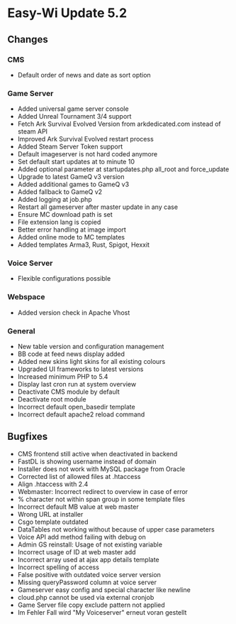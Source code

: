 # Easy-Wi Update 5.2

## Changes

### CMS

- Default order of news and date as sort option
### Game Server

- Added universal game server console
- Added Unreal Tournament 3/4 support
- Fetch Ark Survival Evolved Version from arkdedicated.com instead of steam API
- Improved Ark Survival Evolved restart process
- Added Steam Server Token support
- Default imageserver is not hard coded anymore
- Set default start updates at to minute 10
- Added optional parameter at startupdates.php all_root and force_update
- Upgrade to latest GameQ v3 version
- Added additional games to GameQ v3
- Added fallback to GameQ v2
- Added logging at job.php
- Restart all gameserver after master update in any case
- Ensure MC download path is set
- File extension lang is copied
- Better error handling at image import
- Added online mode to MC templates
- Added templates Arma3, Rust, Spigot, Hexxit

### Voice Server

- Flexible configurations possible

### Webspace

- Added version check in Apache Vhost

### General

- New table version and configuration management
- BB code at feed news display added
- Added new skins light skins for all existing colours
- Upgraded UI frameworks to latest versions
- Increased minimum PHP to 5.4
- Display last cron run at system overview
- Deactivate CMS module by default
- Deactivate root module
- Incorrect default open_basedir template
- Incorrect default apache2 reload command

## Bugfixes

- CMS frontend still active when deactivated in backend
- FastDL is showing username instead of domain
- Installer does not work with MySQL package from Oracle
- Corrected list of allowed files at .htaccess
- Align .htaccess with 2.4
- Webmaster: Incorrect redirect to overview in case of error
- % character not within span group in some template files
- Incorrect default MB value at web master
- Wrong URL at installer
- Csgo template outdated
- DataTables not working without because of upper case parameters
- Voice API add method failing with debug on
- Admin GS reinstall: Usage of not existing variable
- Incorrect usage of ID at web master add
- Incorrect array used at ajax app details template
- Incorrect spelling of access
- False positive with outdated voice server version
- Missing queryPassword column at voice server
- Gameserver easy config and special character like newline
- cloud.php cannot be used via external cronjob
- Game Server file copy exclude pattern not applied
- Im Fehler Fall wird "My Voiceserver" erneut voran gestellt
